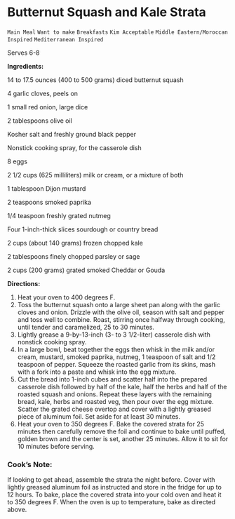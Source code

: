 # Butternut Squash and Kale Strata

`Main Meal` `Want to make` `Breakfasts` `Kim Acceptable` `Middle Eastern/Moroccan Inspired` `Mediterranean Inspired`

Serves 6-8

**Ingredients:**

14 to 17.5 ounces (400 to 500 grams) diced butternut squash

4 garlic cloves, peels on

1 small red onion, large dice

2 tablespoons olive oil

Kosher salt and freshly ground black pepper

Nonstick cooking spray, for the casserole dish

8 eggs

2 1/2 cups (625 milliliters) milk or cream, or a mixture of both

1 tablespoon Dijon mustard

2 teaspoons smoked paprika

1/4 teaspoon freshly grated nutmeg

Four 1-inch-thick slices sourdough or country bread

2 cups (about 140 grams) frozen chopped kale

2 tablespoons finely chopped parsley or sage

2 cups (200 grams) grated smoked Cheddar or Gouda

**Directions:**

1. Heat your oven to 400 degrees F.
2. Toss the butternut squash onto a large sheet pan along with the garlic cloves and onion. Drizzle with the olive oil, season with salt and pepper and toss well to combine. Roast, stirring once halfway through cooking, until tender and caramelized, 25 to 30 minutes.
3. Lightly grease a 9-by-13-inch (3- to 3 1/2-liter) casserole dish with nonstick cooking spray.
4. In a large bowl, beat together the eggs then whisk in the milk and/or cream, mustard, smoked paprika, nutmeg, 1 teaspoon of salt and 1/2 teaspoon of pepper. Squeeze the roasted garlic from its skins, mash with a fork into a paste and whisk into the egg mixture.
5. Cut the bread into 1-inch cubes and scatter half into the prepared casserole dish followed by half of the kale, half the herbs and half of the roasted squash and onions. Repeat these layers with the remaining bread, kale, herbs and roasted veg, then pour over the egg mixture. Scatter the grated cheese overtop and cover with a lightly greased piece of aluminum foil. Set aside for at least 30 minutes.
6. Heat your oven to 350 degrees F. Bake the covered strata for 25 minutes then carefully remove the foil and continue to bake until puffed, golden brown and the center is set, another 25 minutes. Allow it to sit for 10 minutes before serving.

### Cook’s Note:

If looking to get ahead, assemble the strata the night before. Cover with lightly greased aluminum foil as instructed and store in the fridge for up to 12 hours. To bake, place the covered strata into your cold oven and heat it to 350 degrees F. When the oven is up to temperature, bake as directed above.
